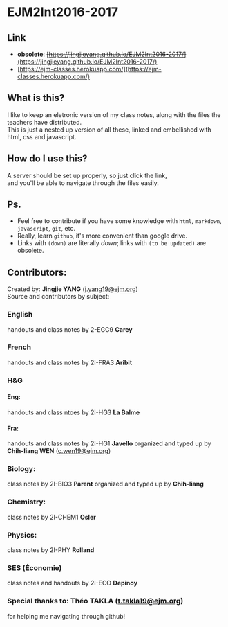 # EJM2Int2016-2017
## Link
- **obsolete**: ~~[https://jingjieyang.github.io/EJM2Int2016-2017/](https://jingjieyang.github.io/EJM2Int2016-2017/)~~
- [https://ejm-classes.herokuapp.com/](https://ejm-classes.herokuapp.com/)

## What is this?

I like to keep an eletronic version of my class notes, along with the files the teachers have distributed.  
This is just a nested up version of all these, linked and embellished with html, css and javascript.  

## How do I use this?

A server should be set up properly, so just click the link,  
and you'll be able to navigate through the files easily.  


## Ps.  

- Feel free to contribute if you have some knowledge with `html`, `markdown`, `javascript`, `git`, etc.
- Really, learn `github`, it's more convenient than google drive.
- Links with `(down)` are literally *down*; links with `(to be updated)` are obsolete. 

## Contributors:
Created by: **Jingjie YANG** (j.yang19@ejm.org)  
Source and contributors by subject:  

### English
handouts and class notes by 2-EGC9 **Carey**

### French
handouts and class notes by 2I-FRA3 **Aribit**

### H&G
#### Eng:
handouts and class ntoes by 2I-HG3 **La Balme**
#### Fra:
handouts and class notes by 2I-HG1 **Javello**
organized and typed up by **Chih-liang WEN** (c.wen19@ejm.org)

### Biology:
class notes by 2I-BIO3 **Parent**
organized and typed up by **Chih-liang**

### Chemistry:
class notes by 2I-CHEM1 **Osler**

### Physics:
class notes by 2I-PHY **Rolland**

### SES (Économie)
class notes and handouts by 2I-ECO **Depinoy**

### Special thanks to: **Théo TAKLA** (t.takla19@ejm.org)
for helping me navigating through github!
